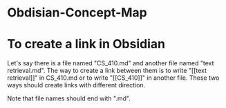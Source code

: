 # Obdisian-Concept-Map

# To create a link in Obsidian
Let's say there is a file named "CS_410.md" and another file named "text retrieval.md". The way to create a link between them is to write "[[text retrieval]]" in CS_410.md or to write "[[CS_410]]" in another file. These two ways should create links with different direction.

Note that file names should end with ".md".



